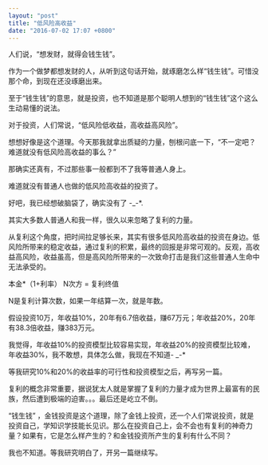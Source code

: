 ```yaml
---
layout: "post"
title: "低风险高收益"
date: "2016-07-02 17:07 +0800"
---
```

人们说，“想发财，就得会钱生钱”。

作为一个做梦都想发财的人，从听到这句话开始，就琢磨怎么样“钱生钱”。可惜没那个命，到现在还没琢磨出来。

至于“钱生钱”的意思，就是投资，也不知道是那个聪明人想到的“钱生钱”这个这么生动易懂的说法。

对于投资，人们常说，“低风险低收益，高收益高风险”。

想想好像是这个道理。今天那我就拿出质疑的力量，刨根问底一下，“不一定吧？难道就没有低风险高收益的事么？”

那确实还真有，不过那些事一般都到不了我等普通人身上。

难道就没有普通人也做的低风险高收益的投资了。

好吧，我已经想破脑袋了，确实没有了 -_-*.

其实大多数人普通人和我一样，很久以来忽略了复利的力量。

从复利这个角度，把时间拉足够长来，其实有很多低风险高收益的投资在身边。低风险所带来的稳定收益，通过复利的积累，最终的回报是非常可观的。反观，高收益高风险，收益虽高，但是高风险所带来的一次致命打击是我们这些普通人生命中无法承受的。

本金*（1+利率） N次方 = 复利终值

N是复利计算次数，如果一年结算一次，就是年数。

假设投资10万，年收益10%，20年有6.7倍收益，赚67万元；年收益20%，20年有38.3倍收益，赚383万元。

我觉得，年收益10%的投资模型比较容易实现，年收益20%的投资模型比较难，年收益30%，我不敢想，具体怎么做，我现在不知道- _-*

等我研究10%和20%的收益率的可行性和投资模型之后，再写另一篇。

复利的概念非常重要，据说犹太人就是掌握了复利的力量才成为世界上最富有的民族，然后遭到极端的迫害。。。最后还是屹立不倒。

“钱生钱” ，金钱投资是这个道理，除了金钱上投资，还一个人们常说投资，就是投资自己，学知识学技能长见识。那么在投资自己上，会不会也有复利的神奇力量？如果有，它是怎么样产生的？和金钱投资所产生的复利有什么不同？

我也不知道。等我研究明白了，开另一篇继续写。
